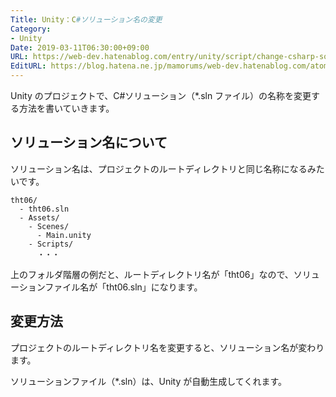 ```yaml
---
Title: Unity：C#ソリューション名の変更
Category:
- Unity
Date: 2019-03-11T06:30:00+09:00
URL: https://web-dev.hatenablog.com/entry/unity/script/change-csharp-solution-file-name
EditURL: https://blog.hatena.ne.jp/mamorums/web-dev.hatenablog.com/atom/entry/17680117126988056713
---
```


Unity のプロジェクトで、C#ソリューション（*.sln ファイル）の名称を変更する方法を書いていきます。


## ソリューション名について
ソリューション名は、プロジェクトのルートディレクトリと同じ名称になるみたいです。

```
tht06/
  - tht06.sln
  - Assets/
    - Scenes/
      - Main.unity
    - Scripts/
      ・・・
```

上のフォルダ階層の例だと、ルートディレクトリ名が「tht06」なので、ソリューションファイル名が「tht06.sln」になります。


## 変更方法
プロジェクトのルートディレクトリ名を変更すると、ソリューション名が変わります。

ソリューションファイル（*.sln）は、Unity が自動生成してくれます。


